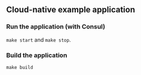 ## Cloud-native example application

### Run the application (with Consul)

`make start` and `make stop`.

### Build the application

`make build`